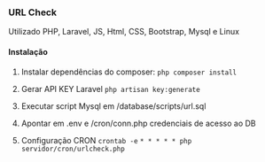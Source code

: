 ### URL Check
Utilizado PHP, Laravel, JS, Html, CSS, Bootstrap, Mysql e Linux

#### Instalação
1. Instalar dependências do composer:
`php composer install`

2. Gerar API KEY Laravel
`php artisan key:generate`

3. Executar script Mysql em /database/scripts/url.sql

4. Apontar em .env e /cron/conn.php credenciais de acesso ao DB

5. Configuração CRON
`crontab -e`
`* * * * * php servidor/cron/urlcheck.php`
